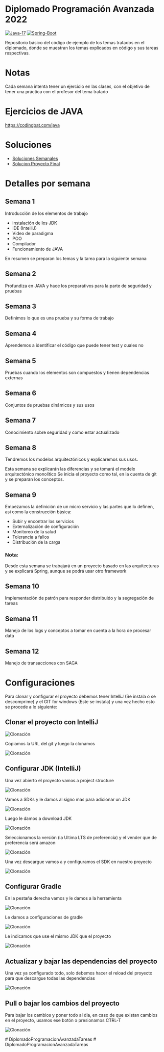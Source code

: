 # Diplomado Programación Avanzada 2022

[![Java-17](https://img.shields.io/badge/Java-17-red.svg?style=flat&logo=Java&logoColor=white)](https://www.oracle.com/technetwork/java/javase/downloads/jdk11-downloads-5066655.html)
[![Spring-Boot](https://img.shields.io/badge/Spring%20Boot-2.6.9-green.svg?style=flat&logo=Springt&logoColor=white)](https://spring.io/projects/spring-boot)


Repositorio básico del código de ejemplo de los temas tratados en el diplomado, donde se muestran los temas explicados
en código y sus tareas respectivas.

# Notas

Cada semana intenta tener un ejercicio en las clases, con el objetivo de tener una práctica con el profesor del tema
tratado

# Ejercicios de JAVA

https://codingbat.com/java

# Soluciones

- [Soluciones Semanales](https://github.com/AlsJava/SolutionDiplomadoProgramacionAvanzada)
- [Solucion Proyecto Final](https://github.com/AlsJava/ProyectoFinalProgramacionAvanzada)

# Detalles por semana

## Semana 1

Introducción de los elementos de trabajo

- instalación de los JDK
- IDE (IntelliJ)
- Video de paradigma
- POO
- Compilador
- Funcionamiento de JAVA

En resumen se preparan los temas y la tarea para la siguiente semana

## Semana 2

Profundiza en JAVA y hace los preparativos para la parte de seguridad y pruebas

## Semana 3

Definimos lo que es una prueba y su forma de trabajo

## Semana 4

Aprendemos a identificar el código que puede tener test y cuales no

## Semana 5

Pruebas cuando los elementos son compuestos y tienen dependencias externas

## Semana 6

Conjuntos de pruebas dinámicos y sus usos

## Semana 7

Conocimiento sobre seguridad y como estar actualizado

## Semana 8

Tendremos los modelos arquitectónicos y explicaremos sus usos.

Esta semana se explicarán las diferencias y se tomará el modelo arquitectónico monolítico
Se inicia el proyecto como tal, en la cuenta de git y se preparan los conceptos.

## Semana 9

Empezamos la definición de un micro servicio y las partes que lo definen, asi como la construcción básica:

- Subir y encontrar los servicios
- Externalización de configuración
- Monitoreo de la salud
- Tolerancia a fallos
- Distribución de la carga

### Nota:

Desde esta semana se trabajará en un proyecto basado en las arquitecturas y se explicará Spring, aunque se podrá usar
otro framework

## Semana 10

Implementación de patrón para responder distribuido y la segregación de tareas

## Semana 11

Manejo de los logs y conceptos a tomar en cuenta a la hora de procesar data

## Semana 12

Manejo de transacciones con SAGA

# Configuraciones

Para clonar y configurar el proyecto debemos tener IntelliJ (Se instala o se descomprime) y el GIT for windows (Este se
instala) y una vez hecho esto se procede a lo siguiente:

## Clonar el proyecto con IntelliJ
![Clonación](documentation/HowTo/IntellijClonarRepositorio1.png?raw=true)

Copiamos la URL del git y luego la clonamos

![Clonación](documentation/HowTo/IntellijClonarRepositorio2.png?raw=true)

## Configurar JDK (IntelliJ)

Una vez abierto el proyecto vamos a project structure

![Clonación](documentation/HowTo/ConfigurarJDK1.png?raw=true)

Vamos a SDKs y le damos al signo mas para adicionar un JDK

![Clonación](documentation/HowTo/ConfigurarJDK2.png?raw=true)

Luego le damos a download JDK

![Clonación](documentation/HowTo/ConfigurarJDK3.png?raw=true)

Seleccionamos la versión (la Ultima LTS de preferencia) y el vender que de preferencia será amazon

![Clonación](documentation/HowTo/ConfigurarJDK4.png?raw=true)

Una vez descargue vamos a y configuramos el SDK en nuestro proyecto

![Clonación](documentation/HowTo/ConfigurarJDK5.png?raw=true)

## Configurar Gradle

En la pestaña derecha vamos y le damos a la herramienta

![Clonación](documentation/HowTo/ConfigurarGradle1.png?raw=true)

Le damos a configuraciones de gradle

![Clonación](documentation/HowTo/ConfigurarGradle2.png?raw=true)

Le indicamos que use el mismo JDK que el proyecto

![Clonación](documentation/HowTo/ConfigurarGradle3.png?raw=true)

## Actualizar y bajar las dependencias del proyecto

Una vez ya configurado todo, solo debemos hacer el reload del proyecto para que descargue todas las dependencias

![Clonación](documentation/HowTo/ActualizaciónGradleDependencies.png?raw=true)


## Pull o bajar los cambios del proyecto

Para bajar los cambios y poner todo al dia, en caso de que existan cambios en el proyecto, usamos ese botón o presionamos CTRL-T

![Clonación](documentation/HowTo/PullProject.png?raw=true)

#   D i p l o m a d o P r o g r a m a c i o n A v a n z a d a T a r e a s  
 #   D i p l o m a d o P r o g r a m a c i o n A v a n z a d a T a r e a s  
 